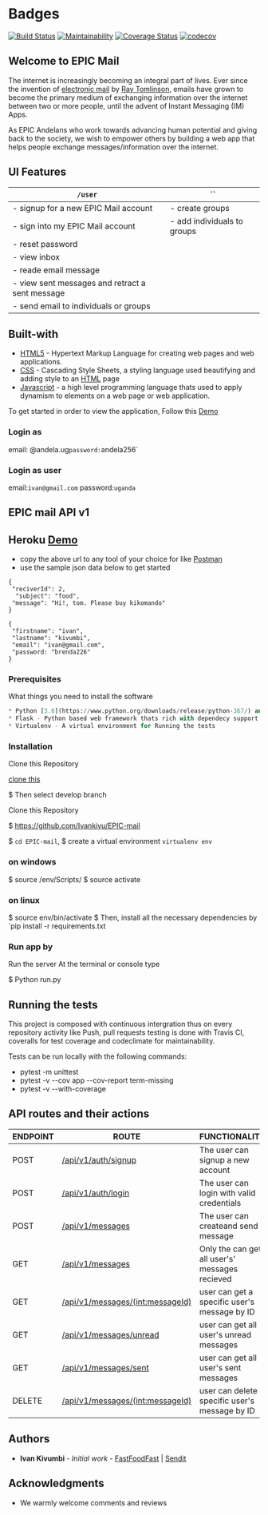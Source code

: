 # Badges

[![Build Status](https://travis-ci.org/Ivankivu/EPIC-mail.svg?branch=user-delete-email-inbox-164727466)](https://travis-ci.org/Ivankivu/EPIC-mail)
[![Maintainability](https://api.codeclimate.com/v1/badges/079ceee6c85bf2c40de9/maintainability)](https://codeclimate.com/github/Ivankivu/EPIC-mail/maintainability) [![Coverage Status](https://coveralls.io/repos/github/Ivankivu/EPIC-mail/badge.svg?branch=api-user-get-all-sent-emails-164727371)](https://coveralls.io/github/Ivankivu/EPIC-mail?branch=api-user-get-all-sent-emails-164727371)
[![codecov](https://codecov.io/gh/Ivankivu/EPIC-mail/branch/user-delete-email-inbox-164727466/graph/badge.svg)](https://codecov.io/gh/Ivankivu/EPIC-mail)

## Welcome to EPIC Mail

The internet is increasingly becoming an integral part of lives. Ever since the invention of
[electronic mail](https://en.wikipedia.org/wiki/Email) by [Ray Tomlinson](https://en.wikipedia.org/wiki/Ray_Tomlinson), emails have grown to become the primary medium of
exchanging information over the internet between two or more people, until the advent of Instant
Messaging (IM) Apps.

As EPIC Andelans who work towards advancing human potential and giving back to the society,
we wish to empower others by building a web app that helps people exchange
messages/information over the internet.

## UI Features

 |`/user`| ``|
 |---|---|
 |- signup for a new EPIC Mail account| - create groups|
 |- sign into my EPIC Mail account| - add individuals to groups|
 |- reset password||
 |- view inbox||
 |- reade email message||
 |- view sent messages and retract a sent message||
 |- send email to individuals or groups||

## Built-with

* [HTML5](https://en.wikipedia.org/wiki/HTML) - Hypertext Markup Language for creating web pages and web applications.
* [CSS](https://en.wikipedia.org/wiki/Cascading_Style_Sheets) - Cascading Style Sheets, a styling language used beautifying and adding style to an [HTML](https://en.wikipedia.org/wiki/HTML) page
* [Javascript](https://en.wikipedia.org/wiki/JavaScript) - a high level programming language thats used to apply dynamism to elements on a web page or web application.

To get started in order to view the application, Follow this [Demo](https://ivankivu.github.io/EPIC-mail/UI/)

### Login as

email: @andela.ug`
password: `andela256`

### Login as user

email:`ivan@gmail.com`
password:`uganda`

## EPIC mail API v1

## Heroku [Demo](https://epicmail-v1.herokuapp.com/)

* copy the above url to any tool of your choice for like [Postman](https://www.getpostman.com/)
* use the sample json data below to get started

```create message
{
 "reciverId": 2,
  "subject": "food",
 "message": "Hi!, tom. Please buy kikomando"
}
```

```create user
{
 "firstname": "ivan",
 "lastname": "kivumbi",
 "email": "ivan@gmail.com",
 "password: "brenda226"
}
```

### Prerequisites

What things you need to install the software

```python
* Python [3.6](https://www.python.org/downloads/release/python-367/) and later- Programming language that lets you work more dynamically
* Flask - Python based web framework thats rich with dependecy support
* Virtualenv - A virtual environment for Running the tests
```

### Installation

Clone this Repository

[clone this](https://github.com/Ivankivu/EPIC-mail.git)

$ Then select develop branch

Clone this Repository

$ https://github.com/Ivankivu/EPIC-mail

$  `cd EPIC-mail`, 
$ create a virtual environment `virtualenv env`

### on windows

$ source /env/Scripts/
$ source activate

### on linux

$ source env/bin/activate
$ Then, install all the necessary dependencies by  `pip install -r requirements.txt

### Run app by

Run the server At the terminal or console type

$ Python run.py

## Running the tests

This project is composed with continuous intergration thus on every repository activity like Push, pull requests testing is done
with Travis CI, coveralls for test coverage and codeclimate for maintainability.

Tests can be run locally with the following commands:

* pytest -m unittest
* pytest -v --cov app --cov-report term-missing
* pytest -v --with-coverage

## API routes and their actions

| ENDPOINT | ROUTE | FUNCTIONALITY |NOTES]
| ------- | ----- | ------------- |-------|
| POST | [/api/v1/auth/signup](https://epicmail-v1.herokuapp.com/api/v1/auth/signup) | The user can signup a new account| |
| POST | [/api/v1/auth/login](https://epicmail-v1.herokuapp.com/api/v1/auth/login) | The user can login with valid credentials| |
| POST | [/api/v1/messages](https://epicmail-v1.herokuapp.com/api/v1/messages) |The user can createand send a message| |
| GET |[/api/v1/messages](https://epicmail-v1.herokuapp.com/api/v1/messages)| Only the can get all user's' messages recieved||
| GET |[/api/v1/messages/(int:messageId)](https://epicmail-v1.herokuapp.com/api/v1/messages/1)| user can get a specific user's message by ID||
| GET |[/api/v1/messages/unread](https://epicmail-v1.herokuapp.com/api/v1/messages/unread)| user can get all user's unread messages||
| GET |[/api/v1/messages/sent](https://epicmail-v1.herokuapp.com/api/v1/messages/sent)| user can get all user's sent messages||
| DELETE |[/api/v1/messages/(int:messageId)](https://epicmail-v1.herokuapp.com/api/v1/messages/1)| user can delete a specific user's message by ID||

## Authors

* **Ivan Kivumbi** - *Initial work* - [FastFoodFast](https://github.com/Ivankivu/Fast-Food-Fast) | [Sendit](https://github.com/Ivankivu/SendIT)

## Acknowledgments

* We warmly welcome comments and reviews